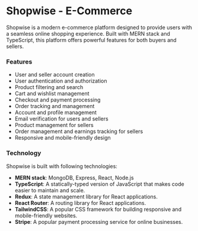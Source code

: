 # Shopwise - E-Commerce

Shopwise is a modern e-commerce platform designed to provide users with a seamless online shopping experience. Built with MERN stack and TypeScript, this platform offers powerful features for both buyers and sellers.

### Features

- User and seller account creation
- User authentication and authorization
- Product filtering and search
- Cart and wishlist management
- Checkout and payment processing
- Order tracking and management
- Account and profile management
- Email verification for users and sellers
- Product management for sellers
- Order management and earnings tracking for sellers
- Responsive and mobile-friendly design

### Technology

Shopwise is built with following technologies:

- **MERN stack**: MongoDB, Express, React, Node.js
- **TypeScript**: A statically-typed version of JavaScript that makes code easier to maintain and scale.
- **Redux**: A state management library for React applications.
- **React Router**: A routing library for React applications.
- **TailwindCSS**: A popular CSS framework for building responsive and mobile-friendly websites.
- **Stripe**: A popular payment processing service for online businesses.

